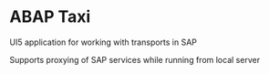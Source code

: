 # ABAP Taxi
UI5 application for working with transports in SAP 


Supports proxying of SAP services while running from local server
